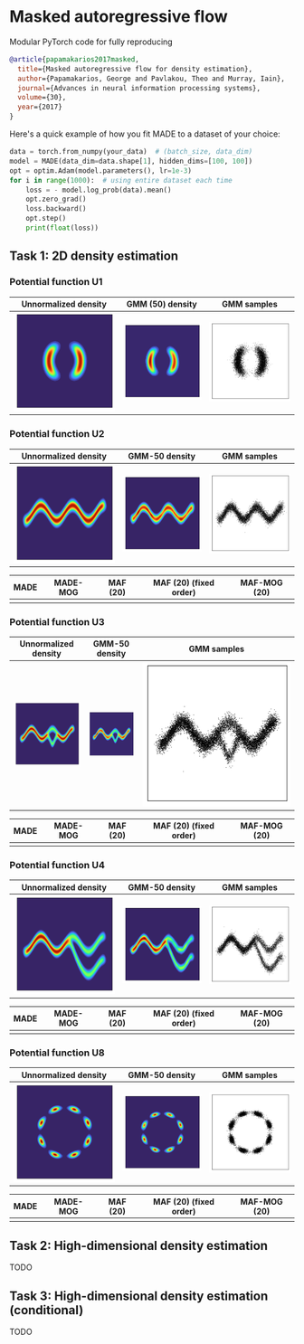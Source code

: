 # Masked autoregressive flow
Modular PyTorch code for fully reproducing

```bibtex
@article{papamakarios2017masked,
  title={Masked autoregressive flow for density estimation},
  author={Papamakarios, George and Pavlakou, Theo and Murray, Iain},
  journal={Advances in neural information processing systems},
  volume={30},
  year={2017}
}
```

Here's a quick example of how you fit MADE to a dataset of your choice:

```python
data = torch.from_numpy(your_data)  # (batch_size, data_dim)
model = MADE(data_dim=data.shape[1], hidden_dims=[100, 100])
opt = optim.Adam(model.parameters(), lr=1e-3)
for i in range(1000):  # using entire dataset each time
    loss = - model.log_prob(data).mean()
    opt.zero_grad()
    loss.backward()
    opt.step()
    print(float(loss))
```

## Task 1: 2D density estimation

### Potential function U1

|             Unnormalized density              |              GMM (50) density              |                GMM samples                 |
| :-------------------------------------------: | :----------------------------------------: | :----------------------------------------: |
| <img src="maf/2d_data/U1_unnorm_density.png"> | <img src="maf/2d_data/U1_gmm_density.png"> | <img src="maf/2d_data/U1_gmm_samples.png"> |

### Potential function U2

|             Unnormalized density              |               GMM-50 density               |                GMM samples                 |
| :-------------------------------------------: | :----------------------------------------: | :----------------------------------------: |
| <img src="maf/2d_data/U2_unnorm_density.png"> | <img src="maf/2d_data/U2_gmm_density.png"> | <img src="maf/2d_data/U2_gmm_samples.png"> |

| MADE | MADE-MOG | MAF (20) | MAF (20) (fixed order) | MAF-MOG (20) |
| :--: | :------: | :------: | :--------------------: | :----------: |
|      |          |          |                        |              |

### Potential function U3

|                  Unnormalized density                   |                    GMM-50 density                    |                GMM samples                 |
| :-----------------------------------------------------: | :--------------------------------------------------: | :----------------------------------------: |
| <img src="maf/2d_data/U3_unnorm_density.png" width=200> | <img src="maf/2d_data/U3_gmm_density.png" width=200> | <img src="maf/2d_data/U3_gmm_samples.png"> |

| MADE | MADE-MOG | MAF (20) | MAF (20) (fixed order) | MAF-MOG (20) |
| :--: | :------: | :------: | :--------------------: | :----------: |
|      |          |          |                        |              |

### Potential function U4

|             Unnormalized density              |               GMM-50 density               |                GMM samples                 |
| :-------------------------------------------: | :----------------------------------------: | :----------------------------------------: |
| <img src="maf/2d_data/U4_unnorm_density.png"> | <img src="maf/2d_data/U4_gmm_density.png"> | <img src="maf/2d_data/U4_gmm_samples.png"> |

| MADE | MADE-MOG | MAF (20) | MAF (20) (fixed order) | MAF-MOG (20) |
| :--: | :------: | :------: | :--------------------: | :----------: |
|      |          |          |                        |              |

### Potential function U8

|             Unnormalized density              |               GMM-50 density               |                GMM samples                 |
| :-------------------------------------------: | :----------------------------------------: | :----------------------------------------: |
| <img src="maf/2d_data/U8_unnorm_density.png"> | <img src="maf/2d_data/U8_gmm_density.png"> | <img src="maf/2d_data/U8_gmm_samples.png"> |

| MADE | MADE-MOG | MAF (20) | MAF (20) (fixed order) | MAF-MOG (20) |
| :--: | :------: | :------: | :--------------------: | :----------: |
|      |          |          |                        |              |

## Task 2: High-dimensional density estimation

TODO

## Task 3: High-dimensional density estimation (conditional)

TODO

